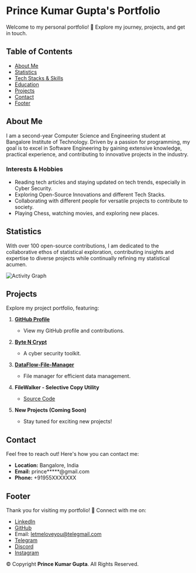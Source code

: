 # Prince Kumar Gupta's Portfolio

Welcome to my personal portfolio! 🚀 Explore my journey, projects, and get in touch.

## Table of Contents

- [About Me](#about-me)
- [Statistics](#statistics)
- [Tech Stacks & Skills](#tech-stacks--skills)
- [Education](#education)
- [Projects](#projects)
- [Contact](#contact)
- [Footer](#footer)

## About Me

I am a second-year Computer Science and Engineering student at Bangalore Institute of Technology. Driven by a passion for programming, my goal is to excel in Software Engineering by gaining extensive knowledge, practical experience, and contributing to innovative projects in the industry.

### Interests & Hobbies

- Reading tech articles and staying updated on tech trends, especially in Cyber Security.
- Exploring Open-Source Innovations and different Tech Stacks.
- Collaborating with different people for versatile projects to contribute to society.
- Playing Chess, watching movies, and exploring new places.

## Statistics

With over 100 open-source contributions, I am dedicated to the collaborative ethos of statistical exploration, contributing insights and expertise to diverse projects while continually refining my statistical acumen.

![Activity Graph](https://github-readme-activity-graph.vercel.app/graph?username=HackStyx&theme=default)

## Projects

Explore my project portfolio, featuring:

1. **[GitHub Profile](https://github.com/HackStyx)**
   - View my GitHub profile and contributions.

2. **[Byte N Crypt](https://github.com/HackStyx/Byte-N-Crypt)**
   - A cyber security toolkit.

3. **[DataFlow-File-Manager](https://github.com/HackStyx/DataFlow-File-Manager)**
   - File manager for efficient data management.

4. **FileWalker - Selective Copy Utility**
   - [Source Code](https://github.com/HackStyx/FileWalker-Selective-Copy-Utility)

5. **New Projects (Coming Soon)**
   - Stay tuned for exciting new projects!

## Contact

Feel free to reach out! Here's how you can contact me:

- **Location:** Bangalore, India
- **Email:** prince*****@gmail.com
- **Phone:** +91955XXXXXXX

## Footer

Thank you for visiting my portfolio! 💞 Connect with me on:

- [LinkedIn](https://linkedin.com/in/princekumargupta)
- [GitHub](https://github.com/HackStyx)
- Email: letmeloveyou@telegmail.com
- [Telegram](https://t.me/prince_kumar_gupta)
- [Discord](https://discord.com/users/1014847160329699348)
- [Instagram](https://instagram.com/heyy_im.prince)

&copy; Copyright **Prince Kumar Gupta**. All Rights Reserved.
